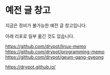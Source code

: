 # 예전 글 창고

지금은 정비가 불가능한 예전 글 창고입니다.

아래 리포로 일부 옮긴 것도 있습니다.

<https://github.com/drypot/linux-memo>\
<https://github.com/drypot/programming-memo>\
<https://github.com/drypot/geum-gang-gyeong>

<https://drypot.github.io/>
